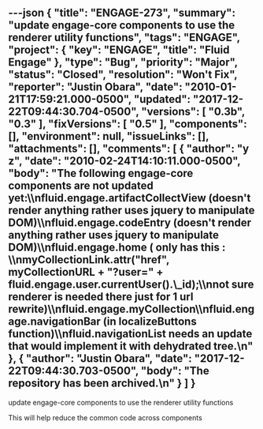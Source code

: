 ---json
{
  "title": "ENGAGE-273",
  "summary": "update engage-core components to use the renderer utility functions",
  "tags": "ENGAGE",
  "project": {
    "key": "ENGAGE",
    "title": "Fluid Engage"
  },
  "type": "Bug",
  "priority": "Major",
  "status": "Closed",
  "resolution": "Won't Fix",
  "reporter": "Justin Obara",
  "date": "2010-01-21T17:59:21.000-0500",
  "updated": "2017-12-22T09:44:30.704-0500",
  "versions": [
    "0.3b",
    "0.3"
  ],
  "fixVersions": [
    "0.5"
  ],
  "components": [],
  "environment": null,
  "issueLinks": [],
  "attachments": [],
  "comments": [
    {
      "author": "y z",
      "date": "2010-02-24T14:10:11.000-0500",
      "body": "The following engage-core components are not updated yet:\\\nfluid.engage.artifactCollectView (doesn't render anything rather uses jquery to manipulate DOM)\\\nfluid.engage.codeEntry (doesn't render anything rather uses jquery to manipulate DOM)\\\nfluid.engage.home ( only has this : \\\nmyCollectionLink.attr(\"href\", myCollectionURL + \"?user=\" + fluid.engage.user.currentUser().\\_id);\\\nnot sure renderer is needed there just for 1 url rewrite)\\\nfluid.engage.myCollection\\\nfluid.engage.navigationBar (in localizeButtons function)\\\nfluid.navigationList needs an update that would implement it with dehydrated tree.\n"
    },
    {
      "author": "Justin Obara",
      "date": "2017-12-22T09:44:30.703-0500",
      "body": "The repository has been archived.\n"
    }
  ]
}
---
update engage-core components to use the renderer utility functions

This will help reduce the common code across components

        